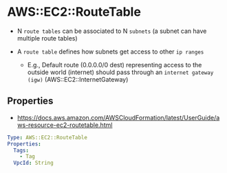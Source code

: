 # AWS::EC2::RouteTable

- N `route tables` can be associated to N `subnets` (a subnet can have multiple route tables)

- A `route table` defines how subnets get access to other `ip ranges`
  - E.g., Default route (0.0.0.0/0 dest) representing access to the outside world (internet) should pass through an `internet gateway (igw)` (AWS::EC2::InternetGateway)

## Properties

- <https://docs.aws.amazon.com/AWSCloudFormation/latest/UserGuide/aws-resource-ec2-routetable.html>

```yaml
Type: AWS::EC2::RouteTable
Properties:
  Tags:
    - Tag
  VpcId: String
```
